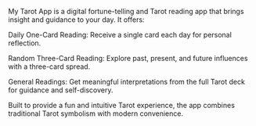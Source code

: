 My Tarot App is a digital fortune-telling and Tarot reading app that brings insight and guidance to your day. It offers:

Daily One-Card Reading: Receive a single card each day for personal reflection.

Random Three-Card Reading: Explore past, present, and future influences with a three-card spread.

General Readings: Get meaningful interpretations from the full Tarot deck for guidance and self-discovery.

Built to provide a fun and intuitive Tarot experience, the app combines traditional Tarot symbolism with modern convenience.
